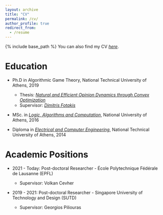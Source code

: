 ```yaml
---
layout: archive
title: "CV"
permalink: /cv/
author_profile: true
redirect_from:
  - /resume
---
```


{% include base_path %}
You can also find my CV [<em>here</em>](https://sskoul.github.io/files/CV.pdf).


Education
======
* Ph.D in Algorithmic Game Theory, National Technical University of Athens, 2019
  * Thesis: [<em>Natural and Efficient Opinion Dynamics through Convex Optimization</em>](https://sskoul.github.io/files/phd_thesis.pdf)
  * Supervisor: [<em>Dimitris Fotakis</em>](https://www.softlab.ntua.gr/~fotakis)

* MSc. in [<em>Logic, Algorithms and Computation</em>](http://mpla.math.uoa.gr/en/), National University of Athens, 2016

* Diploma in [<em>Electrical and Computer Engineering</em>](https://www.ece.ntua.gr/en), National Technical University of Athens, 2014


Academic Positions
======

* 2021 - Today: Post-doctoral Researcher - École Polytechnique Fédérale de Lausanne (EPFL)
  * Supervisor: Volkan Cevher

* 2019 - 2021: Post-doctoral Researcher - Singapore University of Technology and Design (SUTD)
  * Supervisor: Georgios Piliouras

